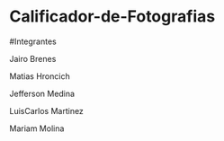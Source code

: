 # Calificador-de-Fotografias

#Integrantes 

Jairo Brenes

Matias Hroncich 

Jefferson Medina 

LuisCarlos Martinez

Mariam Molina
